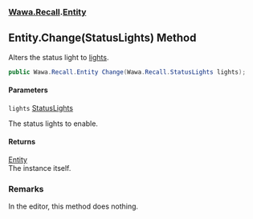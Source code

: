 ### [Wawa.Recall](Wawa.Recall.md 'Wawa.Recall').[Entity](Entity.md 'Wawa.Recall.Entity')

## Entity.Change(StatusLights) Method

Alters the status light to [lights](Entity.Change(StatusLights).md#Wawa.Recall.Entity.Change(Wawa.Recall.StatusLights).lights 'Wawa.Recall.Entity.Change(Wawa.Recall.StatusLights).lights').

```csharp
public Wawa.Recall.Entity Change(Wawa.Recall.StatusLights lights);
```
#### Parameters

<a name='Wawa.Recall.Entity.Change(Wawa.Recall.StatusLights).lights'></a>

`lights` [StatusLights](StatusLights.md 'Wawa.Recall.StatusLights')

The status lights to enable.

#### Returns
[Entity](Entity.md 'Wawa.Recall.Entity')  
The instance itself.

### Remarks
  
In the editor, this method does nothing.